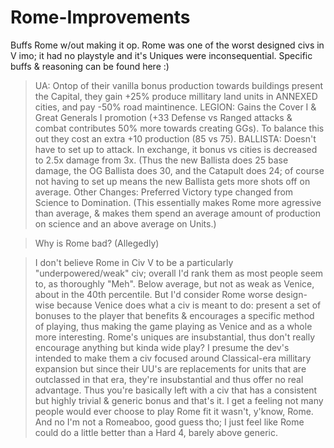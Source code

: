 # Rome-Improvements
Buffs Rome w/out making it op. Rome was one of the worst designed civs in V imo; it had no playstyle and it's Uniques were inconsequential.  Specific buffs &amp; reasoning can be found here :)

> UA: Ontop of their vanilla bonus production towards buildings present the Capital, they gain +25% produce millitary land units in ANNEXED cities, and pay -50% road maintinence.
> LEGION: Gains the Cover I & Great Generals I promotion (+33 Defense vs Ranged attacks & combat contributes 50% more towards creating GGs). To balance this out they cost an extra +10 production (85 vs 75).
> BALLISTA: Doesn't have to set up to attack. In exchange, it bonus vs cities is decreased to 2.5x damage from 3x. (Thus the new Ballista does 25 base damage, the OG Ballista does 30, and the Catapult does 24; of course not having to set up means the new Ballista gets more shots off on average.
> Other Changes: Preferred Victory type changed from Science to Domination. (This essentially makes Rome more agressive than average, & makes them spend an average amount of production on science and an above average on Units.)



> Why is Rome bad? (Allegedly)

> I don't believe Rome in Civ V to be a particularly "underpowered/weak" civ; overall I'd rank them as most people seem to, as thoroughly "Meh". Below average, but not as weak as Venice, about in the 40th percentile. But I'd consider Rome worse design-wise because Venice does what a civ is meant to do: present a set of bonuses to the player that benefits & encourages a specific method of playing, thus making the game playing as Venice and as a whole more interesting. Rome's uniques are insubstantial, thus don't really encourage anything but kinda wide play? I presume the dev's intended to make them a civ focused around Classical-era millitary expansion but since their UU's are replacements for units that are outclassed in that era, they're insubstantial and thus offer no real advantage. Thus you're basically left with a civ that has a consistent but highly trivial & generic bonus and that's it. I get a feeling not many people would ever choose to play Rome fit it wasn't, y'know, Rome. And no I'm not a Romeaboo, good guess tho; I just feel like Rome could do a little better than a Hard 4, barely above generic. 
